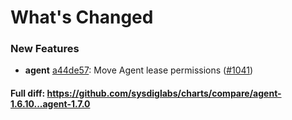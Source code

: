 # What's Changed

### New Features
- **agent** [a44de57](https://github.com/sysdiglabs/charts/commit/a44de570eb9f124e6df2087e76ff817198a77b14): Move Agent lease permissions ([#1041](https://github.com/sysdiglabs/charts/issues/1041))

#### Full diff: https://github.com/sysdiglabs/charts/compare/agent-1.6.10...agent-1.7.0
